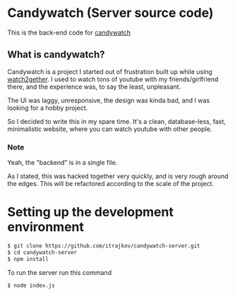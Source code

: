 # Candywatch (Server source code)

This is the back-end code for [candywatch](https://candywatch.net "candywatch")

## What is candywatch?
Candywatch is a project I started out of frustration built up while using [watch2gether](https://w2g.tv/ "candywatch").
I used to watch tons of youtube with my friends/girlfriend there, and the experience was, to say the least, unpleasant.

The UI was laggy, unresponsive, the design was kinda bad, and I was looking for a hobby project.

So I decided to write this in my spare time.
It's a clean, database-less, fast, minimalistic website, where you can watch youtube with other people.


### Note
Yeah, the "backend" is in a single file.

As I stated, this was hacked together very quickly, and is very rough around the edges.
This will be refactored according to the scale of the project.

# Setting up the development environment
```bash
$ git clone https://github.com/itrajkov/candywatch-server.git
$ cd candywatch-server
$ npm install
```

To run the server run this command
```bash
$ node index.js
```
